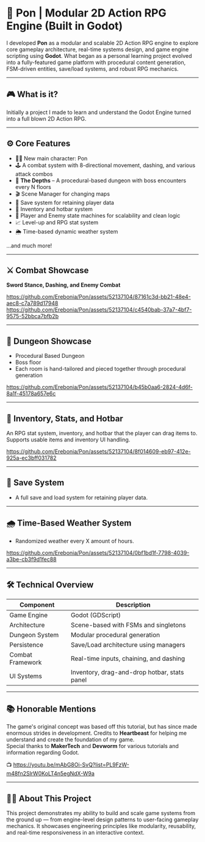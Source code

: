 # 🧩 Pon | Modular 2D Action RPG Engine (Built in Godot)

I developed **Pon** as a modular and scalable 2D Action RPG engine to explore core gameplay architecture, real-time systems design, and game engine scripting using **Godot**. What began as a personal learning project evolved into a fully-featured game platform with procedural content generation, FSM-driven entities, save/load systems, and robust RPG mechanics.

---

## 🎮 What is it?
Initially a project I made to learn and understand the Godot Engine turned into a full blown 2D Action RPG.

---

## ⚙️ Core Features

- 🧑‍🚀 New main character: Pon  
- 🕹️ A combat system with 8-directional movement, dashing, and various attack combos  
- 🧱 **The Depths** – A procedural-based dungeon with boss encounters every N floors  
- 🎬 Scene Manager for changing maps  
- 💾 Save system for retaining player data  
- 🧰 Inventory and hotbar system  
- 🤖 Player and Enemy state machines for scalability and clean logic  
- 📈 Level-up and RPG stat system  
- 🌦️ Time-based dynamic weather system  

...and much more!

---

## ⚔️ Combat Showcase  
**Sword Stance, Dashing, and Enemy Combat**

https://github.com/Erebonia/Pon/assets/52137104/87161c3d-bb21-48e4-aec8-c7a789d17948  
https://github.com/Erebonia/Pon/assets/52137104/c4540bab-37a7-4bf7-9575-52bbca7bfb2b

---

## 🧱 Dungeon Showcase  
- Procedural Based Dungeon  
- Boss floor  
- Each room is hand-tailored and pieced together through procedural generation  

https://github.com/Erebonia/Pon/assets/52137104/b45b0aa6-2824-4d6f-8a1f-45178a657e6c

---

## 🎒 Inventory, Stats, and Hotbar  
An RPG stat system, inventory, and hotbar that the player can drag items to.  
Supports usable items and inventory UI handling.

https://github.com/Erebonia/Pon/assets/52137104/8f014609-eb97-412e-925a-ec3bff031782

---

## 💾 Save System  
- A full save and load system for retaining player data.

---

## 🌧️ Time-Based Weather System  
- Randomized weather every X amount of hours.

https://github.com/Erebonia/Pon/assets/52137104/0bf1bd1f-7798-4039-a3be-cb3f9d1fec88

---

## 🛠 Technical Overview

| Component               | Description                                  |
|------------------------|----------------------------------------------|
| Game Engine            | Godot (GDScript)                             |
| Architecture           | Scene-based with FSMs and singletons         |
| Dungeon System         | Modular procedural generation                |
| Persistence            | Save/Load architecture using managers        |
| Combat Framework       | Real-time inputs, chaining, and dashing      |
| UI Systems             | Inventory, drag-and-drop hotbar, stats panel |

---

## 📚 Honorable Mentions  
The game's original concept was based off this tutorial, but has since made enormous strides in development. Credits to **Heartbeast** for helping me understand and create the foundation of my game.  
Special thanks to **MakerTech** and **Devworm** for various tutorials and information regarding Godot.

📺 https://youtu.be/mAbG8Oi-SvQ?list=PL9FzW-m48fn2SlrW0KoLT4n5egNdX-W9a

---

## 👨‍💻 About This Project  
This project demonstrates my ability to build and scale game systems from the ground up — from engine-level design patterns to user-facing gameplay mechanics. It showcases engineering principles like modularity, reusability, and real-time responsiveness in an interactive context.

